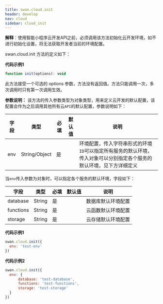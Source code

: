 ```yaml
---
title: swan.cloud.init
header: develop
nav: cloud
sidebar: cloud_init
---
```

 

**解释**：使用智能小程序云开发API之前，必须调用该方法初始化云开发环境，如不进行初始化设置，将无法获取开发者当前的环境配置。

swan.cloud.init 方法的定义如下：

**代码示例1**
```js
function init(options): void
```

此方法接受一个可选的 options 参数，方法没有返回值。方法只能调用一次，多次调用时只有第一次调用生效。

**参数说明：**
该方法的传入参数类型为对象类型，用来定义云开发的默认配置，该配置会作为之后调用其他所有云`API`的默认配置，参数说明如下：

|字段|类型|必填|默认值|说明|
|---|---|---|---|---|
|env|String/Object|是| |环境配置，传入字符串形式的环境`ID`可以指定所有服务的默认环境，传入对象可以分别指定各个服务的默认环境，见下方详细定义|

当`env`传入参数为对象时，可以指定各个服务的默认环境，字段如下：

|字段|类型|必填|默认值|说明|
|---|---|---|---|---|
|database|String|是| |数据库默认环境配置|
|functions|String|是| |云函数默认环境配置|
|storage|String|是| |云存储默认环境配置|

**代码示例1**
```js
swan.cloud.init({
  env: 'test-env'
})
```

**代码示例2**
```js
swan.cloud.init({
  env: {
      database: 'test-database',
      functions: 'test-functions',
      storage: 'test-storage'
  }
})
```
